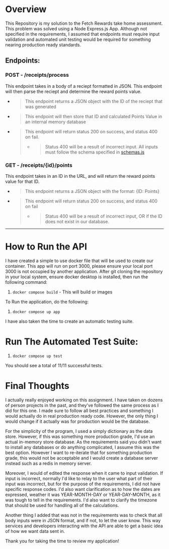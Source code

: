 # Overview

This Repository is my solution to the Fetch Rewards take home assessment. This problem was solved using a Node Express.js App. Although not specified in the requirements, I assumed that endpoints must require input validation and automated unit testing would be required for something nearing production ready standards.

## Endpoints:

### POST - /receipts/process

This endpoint takes in a body of a reciept formatted in JSON. This endpoint will then parse the reciept and determine the reward points value.

-   > This endpoint returns a JSON object with the ID of the reciept that was generated
-   > This endpoint will then store that ID and calculated Points Value in an internal memory database
-   > This endpoint will return status 200 on success, and status 400 on fail.
    >
    > -   > Status 400 will be a result of incorrect input. All inputs must follow the schema specified in [schemas.js](./schemas.js)

### GET - /receipts/{id}/points

This endpoint takes in an ID in the URL, and will return the reward points value for that ID.

-   > This endpoint returns a JSON object with the format: {ID: Points}
-   > This endpoint will return status 200 on success, and status 400 on fail
    >
    > -   > Status 400 will be a result of incorrect input, OR if the ID does not exist in our database.

---

# How to Run the API

I have created a simple to use docker file that will be used to create our container. This app will run on port 3000, please ensure your local port 3000 is not occupied by another application. After git cloning the repository in your local system, ensure docker desktop is installed, then run the following command:

1. `docker compose build` - This will build or images

To Run the application, do the following:

1. `docker compose up app`

I have also taken the time to create an automatic testing suite.

# Run The Automated Test Suite:

1. `docker compose up test`

You should see a total of 11/11 successful tests.

# Final Thoughts

I actually really enjoyed working on this assignment. I have taken on dozens of person projects in the past, and they've followed the same process as I did for this one. I made sure to follow all best practices and something I would actually do in real production ready code. However, the only thing I would change if it actually was for production would be the database.

For the simplicity of the program, I used a simply dictionary as the data store. However, if this was something more production grade, I'd use an actual in-memory store database. As the requirements said you didn't want to install any databases or do anything complicated, I assume this was the best option. However I want to re-iterate that for something production grade, this would not be acceptable and I would create a database server instead such as a redis in memory server.

Moreover, I would of edited the response when it came to input validation. If input is incorrect, normally I'd like to relay to the user what part of their input was incorrect, but for the purpose of the requirements, I did not have specific response codes. I'd also want clarification as to how the dates are expressed, weather it was YEAR-MONTH-DAY or YEAR-DAY-MONTH, as it was tough to tell in the requirements. I'd also want to clarify the timezone that should be used for handling all of the calculations.

Another thing I added that was not in the requirements was to check that all body inputs were in JSON format, and if not, to let the user know. This way services and developers interacting with the API are able to get a basic idea of how we want data sent in.

Thank you for taking the time to review my application!
